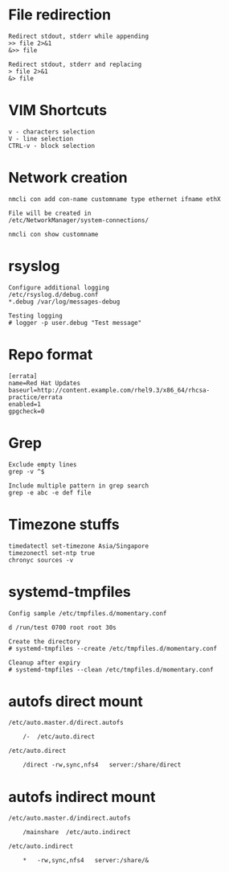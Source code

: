 # File redirection

    Redirect stdout, stderr while appending
    >> file 2>&1
    &>> file

    Redirect stdout, stderr and replacing
    > file 2>&1
    &> file

# VIM Shortcuts

    v - characters selection
    V - line selection
    CTRL-v - block selection

# Network creation

    nmcli con add con-name customname type ethernet ifname ethX

    File will be created in
    /etc/NetworkManager/system-connections/

    nmcli con show customname

# rsyslog

    Configure additional logging
    /etc/rsyslog.d/debug.conf
    *.debug /var/log/messages-debug

    Testing logging
    # logger -p user.debug "Test message"

# Repo format

    [errata]
    name=Red Hat Updates
    baseurl=http://content.example.com/rhel9.3/x86_64/rhcsa-practice/errata
    enabled=1
    gpgcheck=0

# Grep

    Exclude empty lines
    grep -v ^$

    Include multiple pattern in grep search
    grep -e abc -e def file

# Timezone stuffs

    timedatectl set-timezone Asia/Singapore
    timezonectl set-ntp true
    chronyc sources -v

# systemd-tmpfiles

    Config sample /etc/tmpfiles.d/momentary.conf

    d /run/test 0700 root root 30s

    Create the directory
    # systemd-tmpfiles --create /etc/tmpfiles.d/momentary.conf

    Cleanup after expiry
    # systemd-tmpfiles --clean /etc/tmpfiles.d/momentary.conf

# autofs direct mount

    /etc/auto.master.d/direct.autofs

        /-  /etc/auto.direct

    /etc/auto.direct

        /direct -rw,sync,nfs4   server:/share/direct

# autofs indirect mount
    
    /etc/auto.master.d/indirect.autofs

        /mainshare  /etc/auto.indirect

    /etc/auto.indirect

        *   -rw,sync,nfs4   server:/share/&
